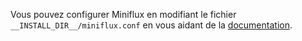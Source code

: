 Vous pouvez configurer Miniflux en modifiant le fichier `__INSTALL_DIR__/miniflux.conf` en vous aidant de la [documentation](https://miniflux.app/docs/configuration.html).